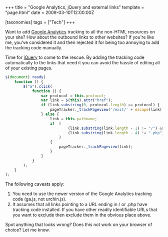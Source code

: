 +++
title = "Google Analytics, jQuery and external links"
template = "page.html"
date = 2009-03-10T12:00:00Z

[taxonomies]
tags = ["Tech"]
+++

Want to add [Google Analytics](http://www.google.com/analytics/) tracking to
all the non-HTML resources on your site? How about the outbound links to other
websites? If you're like me, you've considered it and then rejected it for
being too annoying to add the tracking code manually.

Time for [jQuery](http://jquery.com/) to come to the rescue. By adding the
tracking code automatically to the links that need it you can avoid the hassle
of editing all of your existing pages.

```javascript
$(document).ready(
    function () {
        $("a").click(
            function () {
                var protocol = this.protocol;
                var link = $(this).attr("href");
                if (link.substring(0, protocol.length) == protocol) {
                    pageTracker._trackPageview('/exit/' + escape(link));
                } else {
                    link = this.pathname;
                    if  (
                            (link.substring(link.length - 1) != "/") &&
                            (link.substring(link.length - 4) != ".php")
                        )
                    {
                        pageTracker._trackPageview(link);
                    }
                }
            }
        );
    }
);
```

The following caveats apply:

1. You need to use the newer version of the Google Analytics tracking code
   (ga.js, not urchin.js).
2. It assumes that all links pointing to a URL ending in / or .php have
   tracking code installed. If you have other readily identifiable URLs that
   you want to exclude then exclude them in the obvious place above.

Spot anything that looks wrong? Does this not work on your browser of choice?
Let me know.
